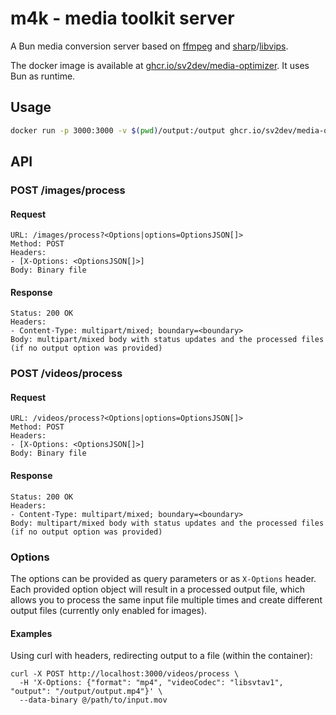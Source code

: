 # m4k - media toolkit server

A Bun media conversion server based on [ffmpeg](https://ffmpeg.org/) and [sharp](https://sharp.pixelplumbing.com/)/[libvips](https://github.com/libvips/libvips).

The docker image is available at [ghcr.io/sv2dev/media-optimizer](https://github.com/sv2dev/media-optimizer/pkgs/container/media-optimizer). It uses Bun as runtime.

## Usage

```bash
docker run -p 3000:3000 -v $(pwd)/output:/output ghcr.io/sv2dev/media-optimizer:0.0.3
```

## API

### POST /images/process

#### Request

```
URL: /images/process?<Options|options=OptionsJSON[]>
Method: POST
Headers:
- [X-Options: <OptionsJSON[]>]
Body: Binary file
```

#### Response

```
Status: 200 OK
Headers:
- Content-Type: multipart/mixed; boundary=<boundary>
Body: multipart/mixed body with status updates and the processed files (if no output option was provided)
```

### POST /videos/process

#### Request

```
URL: /videos/process?<Options|options=OptionsJSON[]>
Method: POST
Headers:
- [X-Options: <OptionsJSON[]>]
Body: Binary file
```

#### Response

```
Status: 200 OK
Headers:
- Content-Type: multipart/mixed; boundary=<boundary>
Body: multipart/mixed body with status updates and the processed files (if no output option was provided)
```

### Options

The options can be provided as query parameters or as `X-Options` header.
Each provided option object will result in a processed output file, which allows you to process the same input file multiple times and create different output files (currently only enabled for images).

#### Examples

Using curl with headers, redirecting output to a file (within the container):

```
curl -X POST http://localhost:3000/videos/process \
  -H 'X-Options: {"format": "mp4", "videoCodec": "libsvtav1", "output": "/output/output.mp4"}' \
  --data-binary @/path/to/input.mov
```
